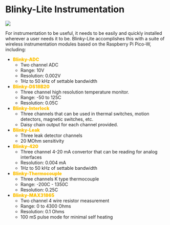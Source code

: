 # Blinky-Lite Instrumentation
<div class="row t30">
    <img src="{{ site.urlimg }}/2024-09-26/BLInstSuite.jpg" >
</div>

For instrumentation to be useful, it needs to be easily and quickly installed wherever a user needs it to be. Blinky-Lite accomplishes this with a suite of wireless instrumentation modules based on the Raspberry Pi Pico-W, including:
- <span style="color:#fdc100;font-weight:900;">Blinky-ADC</span>
  - Two channel ADC
  - Range: 10V
  - Resolution:  0.002V 
  - 1Hz to 50 kHz of settable bandwidth
- <span style="color:#fdc100;font-weight:900;">Blinky-DS18B20</span>
  - Three channel high resolution temperature monitor.
  - Range: -50 to 125C 
  - Resolution: 0.05C
- <span style="color:#fdc100;font-weight:900;">Blinky-Interlock</span>
  - Three channels that can be used in thermal switches, motion detectors, magnetic switches, etc.
  - Daisy chain output for each channel provided. 
- <span style="color:#fdc100;font-weight:900;">Blinky-Leak</span>
  - Three leak detector channels
  - 20 MOhm sensitivity
- <span style="color:#fdc100;font-weight:900;">Blinky-420</span>
  - Three channel 4-20 mA convertor that can be reading for analog interfaces
  - Resolution: 0.004 mA
  - 1Hz to 50 kHz of settable bandwidth
- <span style="color:#fdc100;font-weight:900;">Blinky-Thermocouple</span>
  - Three channels K type thermocouple
  - Range: -200C - 1350C
  - Resolution: 0.25C
- <span style="color:#fdc100;font-weight:900;">Blinky-MAX31865</span>
  - Two channel 4 wire resistor measurement
  - Range: 0 to 4300 Ohms
  - Resolution: 0.1 Ohms
  - 100 mS pulse mode for minimal self heating

